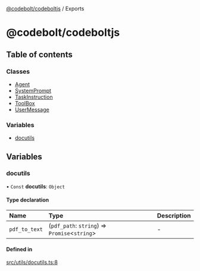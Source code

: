[@codebolt/codeboltjs](README.md) / Exports

# @codebolt/codeboltjs

## Table of contents

### Classes

- [Agent](classes/Agent.md)
- [SystemPrompt](classes/SystemPrompt.md)
- [TaskInstruction](classes/TaskInstruction.md)
- [ToolBox](classes/ToolBox.md)
- [UserMessage](classes/UserMessage.md)

### Variables

- [docutils](modules.md#docutils)

## Variables

### docutils

• `Const` **docutils**: `Object`

#### Type declaration

| Name | Type | Description |
| :------ | :------ | :------ |
| `pdf_to_text` | (`pdf_path`: `string`) => `Promise`\<`string`\> | - |

#### Defined in

[src/utils/docutils.ts:8](https://github.com/codeboltai/codeboltjs/blob/1ae9852f107cfee4a652d6d80c0a92c9344ec151/src/utils/docutils.ts#L8)
